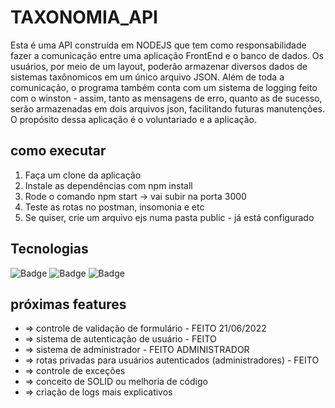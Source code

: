 # TAXONOMIA_API

Esta é uma API construída em NODEJS que tem como responsabilidade fazer a comunicação entre uma aplicação FrontEnd e o banco de dados. Os usuários, por meio de um layout, poderão armazenar diversos dados de sistemas taxônomicos em um único arquivo JSON. Além de toda a comunicação, o programa também conta com um sistema de logging feito com o winston - assim, tanto as mensagens de erro, quanto as de sucesso, serão armazenadas em dois arquivos json, facilitando futuras manutenções. O propósito dessa aplicação é o voluntariado e a aplicação. 

## como executar
1. Faça um clone da aplicação 
2. Instale as dependências com npm install 
3. Rode o comando npm start -> vai subir na porta 3000
4. Teste as rotas no postman, insomonia e etc
5. Se quiser, crie um arquivo ejs numa pasta public - já está configurado 


## Tecnologias 
![Badge](https://img.shields.io/static/v1?label=node.js&message=runtime&color=green&style=for-the-badge&logo=node.js)
![Badge](https://img.shields.io/static/v1?label=javascript&message=language&color=yellow&style=for-the-badge&logo=JAVASCRIPT)
![Badge](https://img.shields.io/static/v1?label=mongodb&message=database&color=blue&style=for-the-badge&logo=MONGODB)

## próximas features 

- => controle de validação de formulário - FEITO 21/06/2022
- => sistema de autenticação de usuário - FEITO 
- => sistema de administrador - FEITO ADMINISTRADOR
- => rotas privadas para usuários autenticados (administradores) - FEITO
- => controle de exceções 
- => conceito de SOLID ou melhoria de código
- => criação de logs mais explicativos
